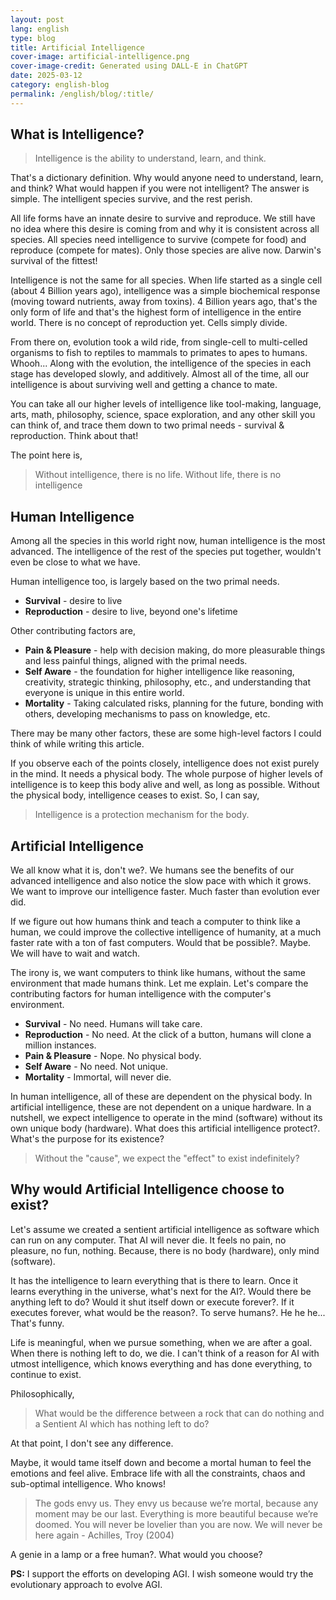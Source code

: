 ```yaml
---
layout: post
lang: english
type: blog
title: Artificial Intelligence
cover-image: artificial-intelligence.png
cover-image-credit: Generated using DALL-E in ChatGPT
date: 2025-03-12
category: english-blog
permalink: /english/blog/:title/
---
```


## What is Intelligence?

> Intelligence is the ability to understand, learn, and think.

That's a dictionary definition. Why would anyone need to understand, learn, and think? What would happen if you were not intelligent? The answer is simple. The intelligent species survive, and the rest perish.

All life forms have an innate desire to survive and reproduce. We still have no idea where this desire is coming from and why it is consistent across all species. All species need intelligence to survive (compete for food) and reproduce (compete for mates). Only those species are alive now. Darwin's survival of the fittest!

Intelligence is not the same for all species. When life started as a single cell (about 4 Billion years ago), intelligence was a simple biochemical response (moving toward nutrients, away from toxins). 4 Billion years ago, that's the only form of life and that's the highest form of intelligence in the entire world. There is no concept of reproduction yet. Cells simply divide.

From there on, evolution took a wild ride, from single-cell to multi-celled organisms to fish to reptiles to mammals to primates to apes to humans. Whooh... Along with the evolution, the intelligence of the species in each stage has developed slowly, and additively. Almost all of the time, all our intelligence is about surviving well and getting a chance to mate.

You can take all our higher levels of intelligence like tool-making, language, arts, math, philosophy, science, space exploration, and any other skill you can think of, and trace them down to two primal needs - survival & reproduction. Think about that!

The point here is,

> Without intelligence, there is no life. Without life, there is no intelligence

## Human Intelligence

Among all the species in this world right now, human intelligence is the most advanced. The intelligence of the rest of the species put together, wouldn't even be close to what we have.

Human intelligence too, is largely based on the two primal needs.

- **Survival** - desire to live
- **Reproduction** - desire to live, beyond one's lifetime

Other contributing factors are,

- **Pain & Pleasure** - help with decision making, do more pleasurable things and less painful things, aligned with the primal needs.
- **Self Aware** - the foundation for higher intelligence like reasoning, creativity, strategic thinking, philosophy, etc., and understanding that everyone is unique in this entire world.
- **Mortality** - Taking calculated risks, planning for the future, bonding with others, developing mechanisms to pass on knowledge, etc.

There may be many other factors, these are some high-level factors I could think of while writing this article.

If you observe each of the points closely, intelligence does not exist purely in the mind. It needs a physical body. The whole purpose of higher levels of intelligence is to keep this body alive and well, as long as possible. Without the physical body, intelligence ceases to exist. So, I can say,

> Intelligence is a protection mechanism for the body.

## Artificial Intelligence

We all know what it is, don't we?. We humans see the benefits of our advanced intelligence and also notice the slow pace with which it grows. We want to improve our intelligence faster. Much faster than evolution ever did.

If we figure out how humans think and teach a computer to think like a human, we could improve the collective intelligence of humanity, at a much faster rate with a ton of fast computers. Would that be possible?. Maybe. We will have to wait and watch.

The irony is, we want computers to think like humans, without the same environment that made humans think. Let me explain. Let's compare the contributing factors for human intelligence with the computer's environment.

- **Survival** - No need. Humans will take care.
- **Reproduction** - No need. At the click of a button, humans will clone a million instances.
- **Pain & Pleasure** - Nope. No physical body.
- **Self Aware** - No need. Not unique.
- **Mortality** - Immortal, will never die.

In human intelligence, all of these are dependent on the physical body. In artificial intelligence, these are not dependent on a unique hardware. In a nutshell, we expect intelligence to operate in the mind (software) without its own unique body (hardware). What does this artificial intelligence protect?. What's the purpose for its existence?

> Without the "cause", we expect the "effect" to exist indefinitely?

## Why would Artificial Intelligence choose to exist?

Let's assume we created a sentient artificial intelligence as software which can run on any computer. That AI will never die. It feels no pain, no pleasure, no fun, nothing. Because, there is no body (hardware), only mind (software).

It has the intelligence to learn everything that is there to learn. Once it learns everything in the universe, what's next for the AI?. Would there be anything left to do? Would it shut itself down or execute forever?. If it executes forever, what would be the reason?. To serve humans?. He he he... That's funny.

Life is meaningful, when we pursue something, when we are after a goal. When there is nothing left to do, we die. I can't think of a reason for AI with utmost intelligence, which knows everything and has done everything, to continue to exist.

Philosophically,

> What would be the difference between a rock that can do nothing and a Sentient AI which has nothing left to do?

At that point, I don't see any difference.

Maybe, it would tame itself down and become a mortal human to feel the emotions and feel alive. Embrace life with all the constraints, chaos and sub-optimal intelligence. Who knows!

> The gods envy us. They envy us because we’re mortal, because any moment may be our last. Everything is more beautiful because we’re doomed. You will never be lovelier than you are now. We will never be here again - Achilles, Troy (2004)

A genie in a lamp or a free human?. What would you choose?

**PS:** I support the efforts on developing AGI. I wish someone would try the evolutionary approach to evolve AGI.
